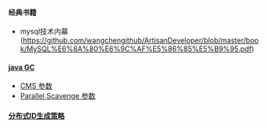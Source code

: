 #### 经典书籍
* mysql技术内幕(https://github.com/wangchengithub/ArtisanDeveloper/blob/master/book/MySQL%E6%8A%80%E6%9C%AF%E5%86%85%E5%B9%95.pdf)
#### [java GC](http://1437b9a5.wiz06.com/wapp/pages/view/share/s/0kdXCB0UZQj22PcWQg35DuKC1INq733NE4iw2UjJ7c3K8SSs)
* [CMS 参数](http://1437b9a5.wiz06.com/wapp/pages/view/share/s/0kdXCB0UZQj22PcWQg35DuKC3ywYar2AaAbh2SlvzX1V_NRN)
* [Parallel Scavenge 参数](http://1437b9a5.wiz06.com/wapp/pages/view/share/s/0kdXCB0UZQj22PcWQg35DuKC0cjQrQ0uKko42As8QV0U1uqz)    
#### [分布式ID生成策略](http://1437b9a5.wiz06.com/wapp/pages/view/share/s/0kdXCB0UZQj22PcWQg35DuKC2HO_N82AWQ2e2tvjR03GncY7)
